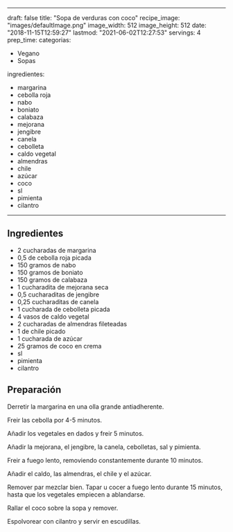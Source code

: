 
---
draft: false
title: "Sopa de verduras con coco"
recipe_image: "images/defaultImage.png"
image_width: 512
image_height: 512
date: "2018-11-15T12:59:27"
lastmod: "2021-06-02T12:27:53"
servings: 4
prep_time: 
categorias:
  - Vegano
  - Sopas

ingredientes:
  - margarina
  - cebolla roja
  - nabo
  - boniato
  - calabaza
  - mejorana
  - jengibre
  - canela
  - cebolleta
  - caldo vegetal
  - almendras
  - chile
  - azúcar
  - coco
  - sl
  - pimienta
  - cilantro
---

## Ingredientes
- 2 cucharadas de margarina
- 0,5  de cebolla roja picada
- 150 gramos de nabo
- 150 gramos de boniato
- 150 gramos de calabaza
- 1 cucharadita de mejorana seca
- 0,5 cucharaditas de jengibre
- 0,25 cucharaditas de canela
- 1 cucharada de cebolleta picada
- 4 vasos de caldo vegetal
- 2 cucharadas de almendras fileteadas
- 1  de chile picado
- 1 cucharada de azúcar
- 25 gramos de coco en crema
- sl
- pimienta
- cilantro

## Preparación
Derretir la margarina en una olla grande antiadherente.

Freir las cebolla por 4-5 minutos.

Añadir los vegetales en dados y freir 5 minutos.

Añadir la mejorana, el jengibre, la canela, cebolletas, sal y pimienta.

Freir a fuego lento, removiendo constantemente durante 10 minutos.

Añadir el caldo, las almendras, el chile y el azúcar.

Remover par mezclar bien. Tapar u cocer a fuego lento durante 15 minutos, hasta que los vegetales empiecen a ablandarse.

Rallar el coco sobre la sopa y remover.

Espolvorear con cilantro y servir en escudillas.


